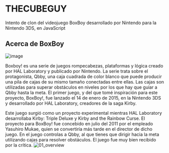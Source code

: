 # THECUBEGUY
Intento de clon del videojuego BoxBoy desarrollado por Nintendo para la Nintendo 3DS, en JavaScript

## Acerca de BoxBoy
![image](https://user-images.githubusercontent.com/126290786/234479825-c9deb7ef-dd62-49de-83b8-ad09ad7e1998.png)

Boxboy! es una serie de juegos rompecabezas, plataformas y lógica creado por HAL Laboratory y publicado por Nintendo. La serie trata sobre el protagonista, Qbby, una caja cuadrada de color blanco que puede producir una pila de cajas de su mismo tamaño conectadas entre ellas. Las cajas son utilizadas para superar obstáculos en niveles por los que hay que guiar a Qbby hasta la meta. El primer juego, y del que tomé inspiración para este proyecto, BoxBoy!, fue lanzado el 14 de enero de 2015, en la Nintendo 3DS y desarrollado por HAL Laboratory, creadores de la saga Kirby.

Este juego surgió como un proyecto experimental mientras HAL Laboratory desarrollaba Kirby: Triple Deluxe y Kirby and the Rainbow Curse. El proyecto para BoxBoy! fue concebido en julio del 2011 por el empleado Yasuhiro Mukae, quien se convertiría más tarde en el director de dicho juego. En el juego controlas a Qbby, al que tienes que dirigir hacia la meta utilizando cajas para resolver obstáculos. El juego fue muy bien recibido por la crítica.
![01_overview](https://user-images.githubusercontent.com/126290786/234463887-4e7dfeb9-b3e3-4d77-89db-869f42be6c5f.gif)
